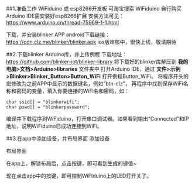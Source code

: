 ##1.准备工作
WiFiduino 或 esp8266开发板
可淘宝搜索 WiFiduino 自行购买
Arduino IDE需安装好esp8266扩展
安装方法可见：https://www.arduino.cn/thread-75969-1-1.html

下载，并安装blinker APP
android下载链接：https://cdn.clz.me/blinker/blinker.apk
ios版审核中，很快上线，敬请期待


##2.下载blinker Arduino库，并上传例程
下载地址：https://github.com/blinker-iot/blinker-library
将下载好的blinker库解压到 **我的电脑>文档>Arduino>libraries** 文件夹中
打开Arduino IDE，通过 **文件>示例>Blinker>Blinker_Button>Button_WiFi** 打开例程Button_WiFi。
将程序开头的宏修改为之前APP中显示的数据键名，例如“btn-clz”，
再程序中找到保存WiFi名称和密码的变量，填入你要连接的WiFi名和密码，如：
```
char ssid[] = "blinkerwifi";
char pswd[] = "blinkerpassword";
```
编译并下载程序到WiFiduino，打开串口调试器。如果看到输出“Connected”和IP地址，说明WiFiduino已成功连接到WiFi。


##3.在app中添加设备，并布局界面
添加设备

布局界面

在app上，解锁布局后，点击按键，即可看到生成的键值~




现在点击app中的按键，即可控制WiFIduino上的LED灯开关了。